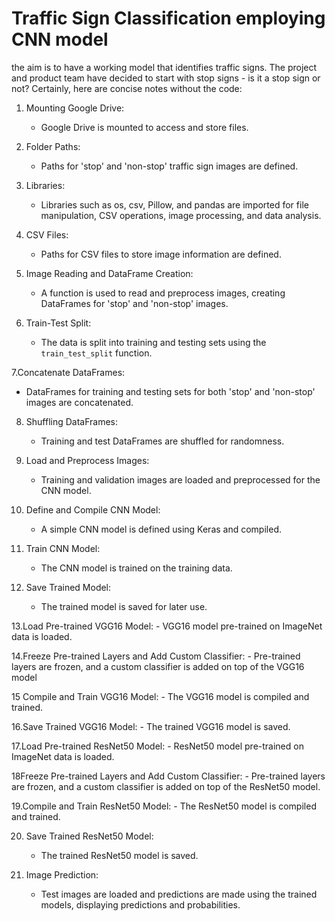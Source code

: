 # Traffic Sign Classification employing CNN model 
 the aim  is to have a working model that identifies traffic signs. The project and product team have decided to start with stop signs - is it a stop sign or not?
Certainly, here are concise notes without the code:

1. Mounting Google Drive:
   - Google Drive is mounted to access and store files.

2. Folder Paths:
   - Paths for 'stop' and 'non-stop' traffic sign images are defined.

3. Libraries:
   - Libraries such as os, csv, Pillow, and pandas are imported for file manipulation, CSV operations, image processing, and data analysis.

4. CSV Files:
   - Paths for CSV files to store image information are defined.

5. Image Reading and DataFrame Creation:
   - A function is used to read and preprocess images, creating DataFrames for 'stop' and 'non-stop' images.

6. Train-Test Split:
   - The data is split into training and testing sets using the `train_test_split` function.

7.Concatenate DataFrames:
   - DataFrames for training and testing sets for both 'stop' and 'non-stop' images are concatenated.

8. Shuffling DataFrames:
   - Training and test DataFrames are shuffled for randomness.

9. Load and Preprocess Images:
   - Training and validation images are loaded and preprocessed for the CNN model.

10. Define and Compile CNN Model:
    - A simple CNN model is defined using Keras and compiled.

11. Train CNN Model:
    - The CNN model is trained on the training data.

12. Save Trained Model:
    - The trained model is saved for later use.

13.Load Pre-trained VGG16 Model:
    - VGG16 model pre-trained on ImageNet data is loaded.

14.Freeze Pre-trained Layers and Add Custom Classifier:
    - Pre-trained layers are frozen, and a custom classifier is added on top of the VGG16 model

15 Compile and Train VGG16 Model:
    - The VGG16 model is compiled and trained.

16.Save Trained VGG16 Model:
    - The trained VGG16 model is saved.

17.Load Pre-trained ResNet50 Model:
    - ResNet50 model pre-trained on ImageNet data is loaded.

18Freeze Pre-trained Layers and Add Custom Classifier:
    - Pre-trained layers are frozen, and a custom classifier is added on top of the ResNet50 model.

19.Compile and Train ResNet50 Model:
    - The ResNet50 model is compiled and trained.

20. Save Trained ResNet50 Model:
    - The trained ResNet50 model is saved.

21. Image Prediction:
    - Test images are loaded and predictions are made using the trained models, displaying predictions and probabilities.
